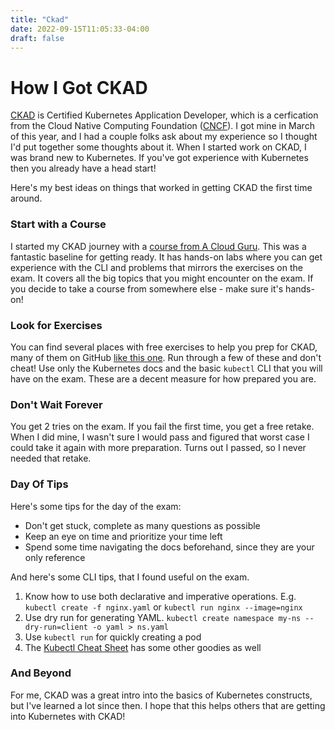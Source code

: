 ```yaml
---
title: "Ckad"
date: 2022-09-15T11:05:33-04:00
draft: false
---
```


# How I Got CKAD

[CKAD](https://www.cncf.io/certification/ckad/) is Certified Kubernetes Application Developer, which is a cerfication from the Cloud Native Computing Foundation ([CNCF](https://www.cncf.io/)).  I got mine in March of this year, and I had a couple folks ask about my experience so I thought I'd put together some thoughts about it.  When I started work on CKAD, I was brand new to Kubernetes.  If you've got experience with Kubernetes then you already have a head start!

Here's my best ideas on things that worked in getting CKAD the first time around.

### Start with a Course

I started my CKAD journey with a [course from A Cloud Guru](https://acloudguru.com/course/certified-kubernetes-application-developer-ckad).  This was a fantastic baseline for getting ready.  It has hands-on labs where you can get experience with the CLI and problems that mirrors the exercises on the exam.  It covers all the big topics that you might encounter on the exam.  If you decide to take a course from somewhere else - make sure it's hands-on!

### Look for Exercises

You can find several places with free exercises to help you prep for CKAD, many of them on GitHub [like this one](https://github.com/dgkanatsios/CKAD-exercises).  Run through a few of these and don't cheat!  Use only the Kubernetes docs and the basic `kubectl` CLI that you will have on the exam.  These are a decent measure for how prepared you are.

### Don't Wait Forever

You get 2 tries on the exam.  If you fail the first time, you get a free retake.  When I did mine, I wasn't sure I would pass and figured that worst case I could take it again with more preparation.  Turns out I passed, so I never needed that retake.  

### Day Of Tips

Here's some tips for the day of the exam:
- Don't get stuck, complete as many questions as possible
- Keep an eye on time and prioritize your time left
- Spend some time navigating the docs beforehand, since they are your only reference

And here's some CLI tips, that I found useful on the exam.
1. Know how to use both declarative and imperative operations.  E.g. `kubectl create -f nginx.yaml` or `kubectl run nginx --image=nginx`
1. Use dry run for generating YAML.  `kubectl create namespace my-ns --dry-run=client -o yaml > ns.yaml`
1. Use `kubectl run` for quickly creating a pod
1. The [Kubectl Cheat Sheet](https://kubernetes.io/docs/reference/kubectl/cheatsheet/) has some other goodies as well

### And Beyond

For me, CKAD was a great intro into the basics of Kubernetes constructs, but I've learned a lot since then.  I hope that this helps others that are getting into Kubernetes with CKAD!  
